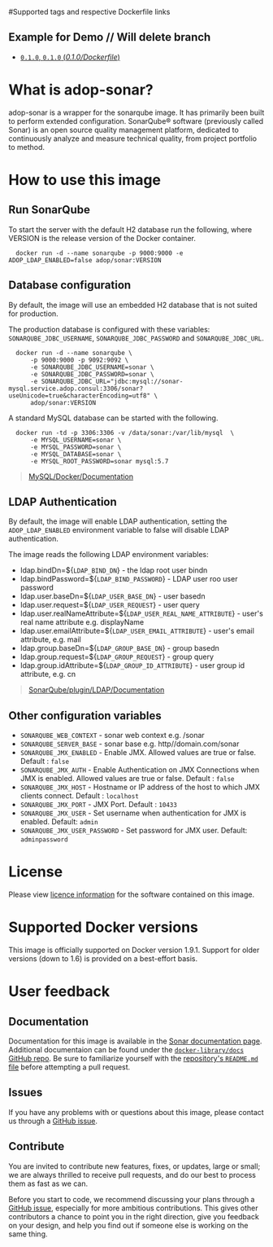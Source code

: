 #Supported tags and respective Dockerfile links

## Example for Demo // Will delete branch


- [`0.1.0`, `0.1.0` (*0.1.0/Dockerfile*)](https://github.com/Accenture/adop-sonar/blob/master/Dockerfile.md)

# What is adop-sonar?

adop-sonar is a wrapper for the sonarqube image. It has primarily been built to perform extended configuration.
SonarQube® software (previously called Sonar) is an open source quality management platform, dedicated to continuously analyze and measure technical quality, from project portfolio to method.

# How to use this image

## Run SonarQube

To start the server with the default H2 database run the following, where VERSION is the release version of the Docker container.

      docker run -d --name sonarqube -p 9000:9000 -e ADOP_LDAP_ENABLED=false adop/sonar:VERSION

## Database configuration

By default, the image will use an embedded H2 database that is not suited for production.

The production database is configured with these variables: `SONARQUBE_JDBC_USERNAME`, `SONARQUBE_JDBC_PASSWORD` and `SONARQUBE_JDBC_URL`.

      docker run -d --name sonarqube \
          -p 9000:9000 -p 9092:9092 \
          -e SONARQUBE_JDBC_USERNAME=sonar \
          -e SONARQUBE_JDBC_PASSWORD=sonar \
          -e SONARQUBE_JDBC_URL="jdbc:mysql://sonar-mysql.service.adop.consul:3306/sonar?useUnicode=true&characterEncoding=utf8" \
          adop/sonar:VERSION

A standard MySQL database can be started with the following.

      docker run -td -p 3306:3306 -v /data/sonar:/var/lib/mysql  \
          -e MYSQL_USERNAME=sonar \
          -e MYSQL_PASSWORD=sonar \
          -e MYSQL_DATABASE=sonar \
          -e MYSQL_ROOT_PASSWORD=sonar mysql:5.7

> [MySQL/Docker/Documentation](https://registry.hub.docker.com/_/mysql/)

## LDAP Authentication

By default, the image will enable LDAP authentication, setting the `ADOP_LDAP_ENABLED` environment variable to false will disable LDAP authentication.

The image reads the following LDAP environment variables:

 * ldap.bindDn=${`LDAP_BIND_DN`} - the ldap root user bindn
 * ldap.bindPassword=${`LDAP_BIND_PASSWORD`} - LDAP user roo user password
 * ldap.user.baseDn=${`LDAP_USER_BASE_DN`} - user basedn
 * ldap.user.request=${`LDAP_USER_REQUEST`} - user query
 * ldap.user.realNameAttribute=${`LDAP_USER_REAL_NAME_ATTRIBUTE`} - user's real name attribute e.g. displayName
 * ldap.user.emailAttribute=${`LDAP_USER_EMAIL_ATTRIBUTE`} - user's email attribute, e.g. mail
 * ldap.group.baseDn=${`LDAP_GROUP_BASE_DN`} - group basedn
 * ldap.group.request=${`LDAP_GROUP_REQUEST`} - group query
 * ldap.group.idAttribute=${`LDAP_GROUP_ID_ATTRIBUTE`} - user group id attribute, e.g. cn

> [SonarQube/plugin/LDAP/Documentation](http://redirect.sonarsource.com/plugins/ldap.html)

## Other configuration variables

 * `SONARQUBE_WEB_CONTEXT` - sonar web context e.g. /sonar
 * `SONARQUBE_SERVER_BASE` - sonar base e.g. http//domain.com/sonar
 * `SONARQUBE_JMX_ENABLED` - Enable JMX. Allowed values are true or false. Default : `false`
 * `SONARQUBE_JMX_AUTH` - Enable Authentication on JMX Connections when JMX is enabled. Allowed values are true or false. Default : `false`
 * `SONARQUBE_JMX_HOST` - Hostname or IP address of the host to which JMX clients connect. Default : `localhost`
 * `SONARQUBE_JMX_PORT` - JMX Port. Default : `10433`
 * `SONARQUBE_JMX_USER` - Set username when authentication for JMX is enabled. Default: `admin`
 * `SONARQUBE_JMX_USER_PASSWORD` - Set password for JMX user. Default: `adminpassword`

# License
Please view [licence information](LICENCE.md) for the software contained on this image.

# Supported Docker versions

This image is officially supported on Docker version 1.9.1.
Support for older versions (down to 1.6) is provided on a best-effort basis.

# User feedback

## Documentation
Documentation for this image is available in the [Sonar documentation page](http://docs.sonarqube.org/display/SONAR/Documentation).
Additional documentaion can be found under the [`docker-library/docs` GitHub repo](https://github.com/docker-library/docs). Be sure to familiarize yourself with the [repository's `README.md` file](https://github.com/docker-library/docs/blob/master/README.md) before attempting a pull request.

## Issues
If you have any problems with or questions about this image, please contact us through a [GitHub issue](https://github.com/Accenture/adop-sonar/issues).

## Contribute
You are invited to contribute new features, fixes, or updates, large or small; we are always thrilled to receive pull requests, and do our best to process them as fast as we can.

Before you start to code, we recommend discussing your plans through a [GitHub issue](https://github.com/Accenture/adop-sonar/issues), especially for more ambitious contributions. This gives other contributors a chance to point you in the right direction, give you feedback on your design, and help you find out if someone else is working on the same thing.
